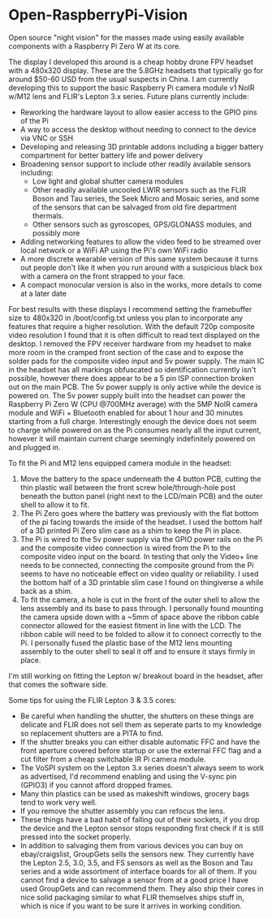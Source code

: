 # Open-RaspberryPi-Vision
Open source "night vision" for the masses made using easily available components with a Raspberry Pi Zero W at its core.

The display I developed this around is a cheap hobby drone FPV headset with a 480x320 display. These are the 5.8GHz headsets that typically go for around $50-60 USD from the usual suspects in China. I am currently developing this to support the basic Raspberry Pi camera module v1 NoIR w/M12 lens and FLIR's Lepton 3.x series. Future plans currently include:
- Reworking the hardware layout to allow easier access to the GPIO pins of the Pi
- A way to access the desktop without needing to connect to the device via VNC or SSH
- Developing and releasing 3D printable addons including a bigger battery compartment for better battery life and power delivery
- Broadening sensor support to include other readily available sensors including:
  - Low light and global shutter camera modules
  - Other readily available uncooled LWIR sensors such as the FLIR Boson and Tau series, the Seek Micro and Mosaic series, and some of the sensors that can be salvaged from old fire department thermals.
  - Other sensors such as gyroscopes, GPS/GLONASS modules, and possibly more
- Adding networking features to allow the video feed to be streamed over local network or a WiFi AP using the Pi's own WiFi radio
- A more discrete wearable version of this same system because it turns out people don't like it when you run around with a suspicious black box with a camera on the front strapped to your face.
- A compact monocular version is also in the works, more details to come at a later date

For best results with these displays I recommend setting the framebuffer size to 480x320 in /boot/config.txt unless you plan to incorporate any features that require a higher resolution. With the default 720p composite video resolution I found that it is often difficult to read text displayed on the desktop. I removed the FPV receiver hardware from my headset to make more room in the cramped front section of the case and to expose the solder pads for the composite video input and 5v power supply.
The main IC in the headset has all markings obfuscated so identification currently isn't possible, however there does appear to be a 5 pin ISP connection broken out on the main PCB. The 5v power supply is only active while the device is powered on.
The 5v power supply built into the headset can power the Raspberry Pi Zero W (CPU @700MHz average) with the 5MP NoIR camera module and WiFi + Bluetooth enabled for about 1 hour and 30 minutes starting from a full charge. Interestingly enough the device does not seem to charge while powered on as the Pi consumes nearly all the input current, however it will maintain current charge seemingly indefinitely powered on and plugged in.

To fit the Pi and M12 lens equipped camera module in the headset:
1. Move the battery to the space underneath the 4 button PCB, cutting the thin plastic wall between the front screw hole/through-hole post beneath the button panel (right next to the LCD/main PCB) and the outer shell to allow it to fit.
2. The Pi Zero goes where the battery was previously with the flat bottom of the pi facing towards the inside of the headset. I used the bottom half of a 3D printed Pi Zero slim case as a shim to keep the Pi in place.
3. The Pi is wired to the 5v power supply via the GPIO power rails on the Pi and the composite video connection is wired from the Pi to the composite video input on the board. In testing that only the Video+ line needs to be connected, connecting the composite ground from the Pi seems to have no noticeable effect on video quality or reliability. I used the bottom half of a 3D printable slim case I found on thingiverse a while back as a shim.
4. To fit the camera, a hole is cut in the front of the outer shell to allow the lens assembly and its base to pass through. I personally found mounting the camera upside down with a ~5mm of space above the ribbon cable connector allowed for the easiest fitment in line with the LCD. The ribbon cable will need to be folded to allow it to connect correctly to the Pi. I personally fused the plastic base of the M12 lens mounting assembly to the outer shell to seal it off and to ensure it stays firmly in place.

I'm still working on fitting the Lepton w/ breakout board in the headset, after that comes the software side.

Some tips for using the FLIR Lepton 3 & 3.5 cores:
- Be careful when handling the shutter, the shutters on these things are delicate and FLIR does not sell them as seperate parts to my knowledge so replacement shutters are a PITA to find.
- If the shutter breaks you can either disable automatic FFC and have the front aperture covered before startup or use the external FFC flag and a cut filter from a cheap switchable IR Pi camera module.
- The VoSPI system on the Lepton 3.x series doesn't always seem to work as advertised, I'd recommend enabling and using the V-sync pin (GPIO3) if you cannot afford dropped frames.
- Many thin plastics can be used as makeshift windows, grocery bags tend to work very well.
- If you remove the shutter assembly you can refocus the lens.
- These things have a bad habit of falling out of their sockets, if you drop the device and the Lepton sensor stops responding first check if it is still pressed into the socket properly.
- In addition to salvaging them from various devices you can buy on ebay/craigslist, GroupGets sells the sensors new. They currently have the Lepton 2.5, 3.0, 3.5, and FS sensors as well as the Boson and Tau series and a wide assortment of interface boards for all of them. If you cannot find a device to salvage a sensor from at a good price I have used GroupGets and can recommend them. They also ship their cores in nice solid packaging similar to what FLIR themselves ships stuff in, which is nice if you want to be sure it arrives in working condition.
